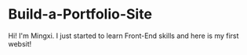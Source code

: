 # Build-a-Portfolio-Site

Hi! I'm Mingxi. I just started to learn Front-End skills and here is my first websit!
